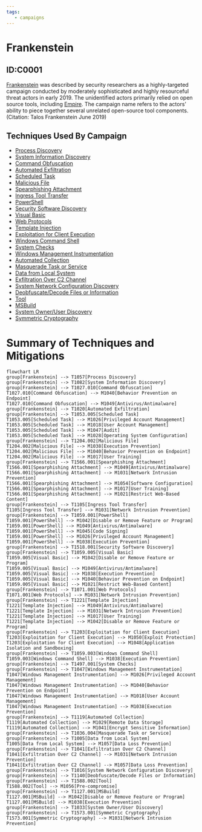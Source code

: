 ```yaml
---
tags:
   - campaigns
---
```

# Frankenstein
## ID:C0001
[Frankenstein](campaigns/C0001) was described by security researchers as a highly-targeted campaign conducted by moderately sophisticated and highly resourceful threat actors in early 2019. The unidentified actors primarily relied on open source tools, including [Empire](software/S0363). The campaign name refers to the actors' ability to piece together several unrelated open-source tool components.(Citation: Talos Frankenstein June 2019)
## Techniques Used By Campaign
* [Process Discovery](techniques/T1057)
* [System Information Discovery](techniques/T1082)
* [Command Obfuscation](techniques/T1027/010)
* [Automated Exfiltration](techniques/T1020)
* [Scheduled Task](techniques/T1053/005)
* [Malicious File](techniques/T1204/002)
* [Spearphishing Attachment](techniques/T1566/001)
* [Ingress Tool Transfer](techniques/T1105)
* [PowerShell](techniques/T1059/001)
* [Security Software Discovery](techniques/T1518/001)
* [Visual Basic](techniques/T1059/005)
* [Web Protocols](techniques/T1071/001)
* [Template Injection](techniques/T1221)
* [Exploitation for Client Execution](techniques/T1203)
* [Windows Command Shell](techniques/T1059/003)
* [System Checks](techniques/T1497/001)
* [Windows Management Instrumentation](techniques/T1047)
* [Automated Collection](techniques/T1119)
* [Masquerade Task or Service](techniques/T1036/004)
* [Data from Local System](techniques/T1005)
* [Exfiltration Over C2 Channel](techniques/T1041)
* [System Network Configuration Discovery](techniques/T1016)
* [Deobfuscate/Decode Files or Information](techniques/T1140)
* [Tool](techniques/T1588/002)
* [MSBuild](techniques/T1127/001)
* [System Owner/User Discovery](techniques/T1033)
* [Symmetric Cryptography](techniques/T1573/001)

# Summary of Techniques and Mitigations
```mermaid
flowchart LR
group[Frankenstein] --> T1057[Process Discovery]
group[Frankenstein] --> T1082[System Information Discovery]
group[Frankenstein] --> T1027.010[Command Obfuscation]
T1027.010[Command Obfuscation] --> M1040[Behavior Prevention on Endpoint]
T1027.010[Command Obfuscation] --> M1049[Antivirus/Antimalware]
group[Frankenstein] --> T1020[Automated Exfiltration]
group[Frankenstein] --> T1053.005[Scheduled Task]
T1053.005[Scheduled Task] --> M1026[Privileged Account Management]
T1053.005[Scheduled Task] --> M1018[User Account Management]
T1053.005[Scheduled Task] --> M1047[Audit]
T1053.005[Scheduled Task] --> M1028[Operating System Configuration]
group[Frankenstein] --> T1204.002[Malicious File]
T1204.002[Malicious File] --> M1038[Execution Prevention]
T1204.002[Malicious File] --> M1040[Behavior Prevention on Endpoint]
T1204.002[Malicious File] --> M1017[User Training]
group[Frankenstein] --> T1566.001[Spearphishing Attachment]
T1566.001[Spearphishing Attachment] --> M1049[Antivirus/Antimalware]
T1566.001[Spearphishing Attachment] --> M1031[Network Intrusion Prevention]
T1566.001[Spearphishing Attachment] --> M1054[Software Configuration]
T1566.001[Spearphishing Attachment] --> M1017[User Training]
T1566.001[Spearphishing Attachment] --> M1021[Restrict Web-Based Content]
group[Frankenstein] --> T1105[Ingress Tool Transfer]
T1105[Ingress Tool Transfer] --> M1031[Network Intrusion Prevention]
group[Frankenstein] --> T1059.001[PowerShell]
T1059.001[PowerShell] --> M1042[Disable or Remove Feature or Program]
T1059.001[PowerShell] --> M1049[Antivirus/Antimalware]
T1059.001[PowerShell] --> M1045[Code Signing]
T1059.001[PowerShell] --> M1026[Privileged Account Management]
T1059.001[PowerShell] --> M1038[Execution Prevention]
group[Frankenstein] --> T1518.001[Security Software Discovery]
group[Frankenstein] --> T1059.005[Visual Basic]
T1059.005[Visual Basic] --> M1042[Disable or Remove Feature or Program]
T1059.005[Visual Basic] --> M1049[Antivirus/Antimalware]
T1059.005[Visual Basic] --> M1038[Execution Prevention]
T1059.005[Visual Basic] --> M1040[Behavior Prevention on Endpoint]
T1059.005[Visual Basic] --> M1021[Restrict Web-Based Content]
group[Frankenstein] --> T1071.001[Web Protocols]
T1071.001[Web Protocols] --> M1031[Network Intrusion Prevention]
group[Frankenstein] --> T1221[Template Injection]
T1221[Template Injection] --> M1049[Antivirus/Antimalware]
T1221[Template Injection] --> M1031[Network Intrusion Prevention]
T1221[Template Injection] --> M1017[User Training]
T1221[Template Injection] --> M1042[Disable or Remove Feature or Program]
group[Frankenstein] --> T1203[Exploitation for Client Execution]
T1203[Exploitation for Client Execution] --> M1050[Exploit Protection]
T1203[Exploitation for Client Execution] --> M1048[Application Isolation and Sandboxing]
group[Frankenstein] --> T1059.003[Windows Command Shell]
T1059.003[Windows Command Shell] --> M1038[Execution Prevention]
group[Frankenstein] --> T1497.001[System Checks]
group[Frankenstein] --> T1047[Windows Management Instrumentation]
T1047[Windows Management Instrumentation] --> M1026[Privileged Account Management]
T1047[Windows Management Instrumentation] --> M1040[Behavior Prevention on Endpoint]
T1047[Windows Management Instrumentation] --> M1018[User Account Management]
T1047[Windows Management Instrumentation] --> M1038[Execution Prevention]
group[Frankenstein] --> T1119[Automated Collection]
T1119[Automated Collection] --> M1029[Remote Data Storage]
T1119[Automated Collection] --> M1041[Encrypt Sensitive Information]
group[Frankenstein] --> T1036.004[Masquerade Task or Service]
group[Frankenstein] --> T1005[Data from Local System]
T1005[Data from Local System] --> M1057[Data Loss Prevention]
group[Frankenstein] --> T1041[Exfiltration Over C2 Channel]
T1041[Exfiltration Over C2 Channel] --> M1031[Network Intrusion Prevention]
T1041[Exfiltration Over C2 Channel] --> M1057[Data Loss Prevention]
group[Frankenstein] --> T1016[System Network Configuration Discovery]
group[Frankenstein] --> T1140[Deobfuscate/Decode Files or Information]
group[Frankenstein] --> T1588.002[Tool]
T1588.002[Tool] --> M1056[Pre-compromise]
group[Frankenstein] --> T1127.001[MSBuild]
T1127.001[MSBuild] --> M1042[Disable or Remove Feature or Program]
T1127.001[MSBuild] --> M1038[Execution Prevention]
group[Frankenstein] --> T1033[System Owner/User Discovery]
group[Frankenstein] --> T1573.001[Symmetric Cryptography]
T1573.001[Symmetric Cryptography] --> M1031[Network Intrusion Prevention]
```
